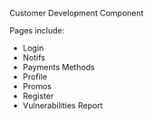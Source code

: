 Customer Development Component

Pages include:

- Login
- Notifs
- Payments Methods
- Profile
- Promos
- Register
- Vulnerabilities Report
